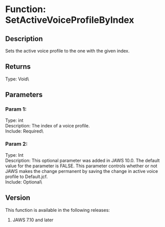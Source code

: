 # Function: SetActiveVoiceProfileByIndex

## Description

Sets the active voice profile to the one with the given index.

## Returns

Type: Void\

## Parameters

### Param 1:

Type: int\
Description: The index of a voice profile.\
Include: Required\

### Param 2:

Type: Int\
Description: This optional parameter was added in JAWS 10.0. The default
value for the parameter is FALSE. This parameter controls whether or not
JAWS makes the change permanent by saving the change in active voice
profile to Default.jcf.\
Include: Optional\

## Version

This function is available in the following releases:

1.  JAWS 7.10 and later
